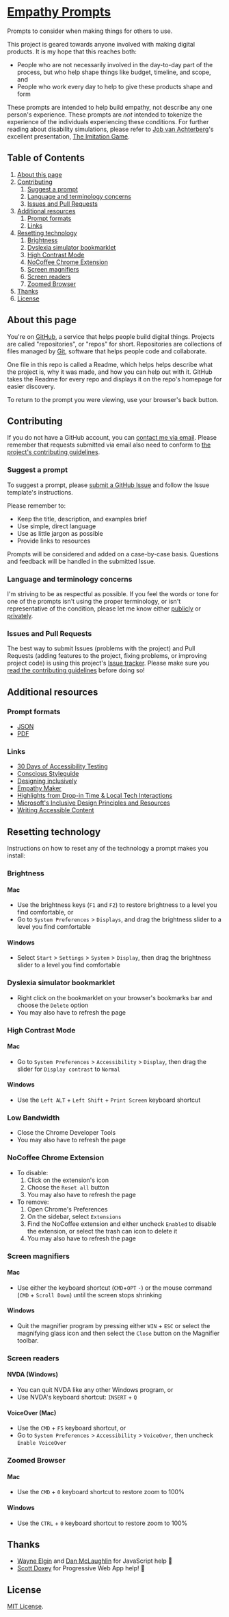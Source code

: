 # [Empathy Prompts](https://empathyprompts.net/)

Prompts to consider when making things for others to use.

This project is geared towards anyone involved with making digital products. It is my hope that this reaches both:

- People who are not necessarily involved in the day-to-day part of the process, but who help shape things like budget, timeline, and scope, and
- People who work every day to help to give these products shape and form

These prompts are intended to help build empathy, not describe any one person's experience. These prompts are <em>not</em> intended to tokenize the experience of the individuals experiencing these conditions. For further reading about disability simulations, please refer to [Job van Achterberg](https://twitter.com/detonite)'s excellent presentation, [The Imitation Game](https://noti.st/jkva/tF5o8J/slides).


## Table of Contents

1. [About this page](#about-this-page)
1. [Contributing](#contributing)
    1. [Suggest a prompt](#suggest-a-prompt)
    1. [Language and terminology concerns](#language-and-terminology-concerns)
    1. [Issues and Pull Requests](#issues-and-pull-requests)
1. [Additional resources](#additional-resources)
    1. [Prompt formats](#prompt-formats)
    1. [Links](#links)
1. [Resetting technology](#resetting-technology)
    1. [Brightness](#brightness)
    1. [Dyslexia simulator bookmarklet](#dyslexia-simulator-bookmarklet)
    1. [High Contrast Mode](#high-contrast-mode)
    1. [NoCoffee Chrome Extension](#nocoffee-chrome-extension)
    1. [Screen magnifiers](#screen-magnifiers)
    1. [Screen readers](#screen-readers)
    1. [Zoomed Browser](#zoomed-browser)
1. [Thanks](#thanks)
1. [License](#license)


## About this page

You're on [GitHub](https://github.com/), a service that helps people build digital things. Projects are called "repositories", or "repos" for short. Repositories are collections of files managed by [Git](https://git-scm.com/), software that helps people code and collaborate.

One file in this repo is called a Readme, which helps helps describe what the project is, why it was made, and how you can help out with it. GitHub takes the Readme for every repo and displays it on the repo's homepage for easier discovery.

To return to the prompt you were viewing, use your browser's back button.


## Contributing

If you do not have a GitHub account, you can [contact me via email](https://github.com/ericwbailey/empathy-prompts/blob/master/AUTHORS). Please remember that requests submitted via email also need to conform to [the project's contributing guidelines](https://github.com/ericwbailey/empathy-prompts/blob/master/CONTRIBUTING.md).


### Suggest a prompt

To suggest a prompt, please [submit a GitHub Issue](https://github.com/ericwbailey/empathy-prompts/issues) and follow the Issue template's instructions.

Please remember to:

- Keep the title, description, and examples brief
- Use simple, direct language
- Use as little jargon as possible
- Provide links to resources

Prompts will be considered and added on a case-by-case basis. Questions and feedback will be handled in the submitted Issue.

### Language and terminology concerns

I'm striving to be as respectful as possible. If you feel the words or tone for one of the prompts isn't using the proper terminology, or isn't representative of the condition, please let me know either [publicly](https://github.com/ericwbailey/empathy-prompts/labels/%5BType%5D%20Terminology) or [privately](https://github.com/ericwbailey/empathy-prompts/blob/master/AUTHORS).

### Issues and Pull Requests

The best way to submit Issues (problems with the project) and Pull Requests (adding features to the project, fixing problems, or improving project code) is using this project's [Issue tracker](https://github.com/ericwbailey/empathy-prompts/issues). Please make sure you [read the contributing guidelines](https://github.com/ericwbailey/empathy-prompts/blob/master/CONTRIBUTING.md) before doing so!


## Additional resources

### Prompt formats
- [JSON](https://github.com/ericwbailey/empathy-prompts/blob/master/source/content.json)
- [PDF](https://empathyprompts.net/static/downloads/empathy-prompt-cards.pdf)

### Links
- [30 Days of Accessibility Testing](https://dojo.ministryoftesting.com/lessons/30-days-of-accessibility-testing)
- [Conscious Styleguide](http://consciousstyleguide.com/)
- [Designing inclusively](https://medium.com/simple-human/designing-inclusively-5442ca2850ba)
- [Empathy Maker](http://maya-benari.com/empathy-maker/)
- [Highlights from Drop-in Time & Local Tech Interactions](https://storify.com/jessamyn/highlights-from-drop-in-time)
- [Microsoft's Inclusive Design Principles and Resources](https://www.microsoft.com/en-us/design/inclusive)
- [Writing Accessible Content](https://foxland.fi/writing-accessible-content/)


## Resetting technology

Instructions on how to reset any of the technology a prompt makes you install:

### Brightness

#### Mac

- Use the brightness keys (`F1` and `F2`) to restore brightness to a level you find comfortable, or
- Go to `System Preferences` > `Displays`, and drag the brightness slider to a level you find comfortable

#### Windows

- Select `Start` > `Settings` > `System` > `Display`, then drag the brightness slider to a level you find comfortable

### Dyslexia simulator bookmarklet

- Right click on the bookmarklet on your browser's bookmarks bar and choose the `Delete` option
- You may also have to refresh the page

### High Contrast Mode

#### Mac

- Go to `System Preferences` > `Accessibility` > `Display`, then drag the slider for `Display contrast` to `Normal`

#### Windows

- Use the `Left ALT` + `Left Shift` + `Print Screen` keyboard shortcut

### Low Bandwidth

- Close the Chrome Developer Tools
- You may also have to refresh the page

### NoCoffee Chrome Extension

- To disable:
    1. Click on the extension's icon
    1. Choose the `Reset all` button
    1. You may also have to refresh the page
- To remove:
    1. Open Chrome's Preferences
    1. On the sidebar, select `Extensions`
    1. Find the NoCoffee extension and either uncheck `Enabled` to disable the extension, or select the trash can icon to delete it
    1. You may also have to refresh the page

### Screen magnifiers

#### Mac

- Use either the keyboard shortcut (`CMD`+`OPT` `-`) or the mouse command (`CMD` + `Scroll Down`) until the screen stops shrinking

#### Windows

- Quit the magnifier program by pressing either `WIN` + `ESC` or select the magnifying glass icon and then select the `Close` button on the Magnifier toolbar.

### Screen readers

#### NVDA (Windows)

- You can quit NVDA like any other Windows program, or
- Use NVDA's keyboard shortcut: `INSERT` + `Q`

#### VoiceOver (Mac)

- Use the `CMD` + `F5` keyboard shortcut, or
- Go to `System Preferences` > `Accessibility` > `VoiceOver`, then uncheck `Enable VoiceOver`

### Zoomed Browser

#### Mac

- Use the `CMD` + `0` keyboard shortcut to restore zoom to 100%

#### Windows

- Use the `CTRL` + `0` keyboard shortcut to restore zoom to 100%


## Thanks

- [Wayne Elgin](https://github.com/esjay) and [Dan McLaughlin](https://github.com/danielsmc) for JavaScript help 🎉
- [Scott Doxey](https://github.com/neogeek/) for Progressive Web App help! 🍟


## License

[MIT License](https://raw.githubusercontent.com/ericwbailey/empathy-prompts/master/LICENSE).

